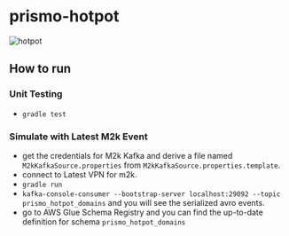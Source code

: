 # prismo-hotpot
![hotpot](https://user-images.githubusercontent.com/110857308/232117492-d046a5b9-4284-4e05-8345-9701fa09ccbc.jpg)



## How to run
### Unit Testing
- `gradle test`

### Simulate with Latest M2k Event
- get the credentials for M2k Kafka and derive a file named `M2kKafkaSource.properties` from `M2kKafkaSource.properties.template`.
- connect to Latest VPN for m2k.
- `gradle run`
- `kafka-console-consumer --bootstrap-server localhost:29092 --topic prismo_hotpot_domains` and you will see the serialized avro events.
- go to AWS Glue Schema Registry and you can find the up-to-date definition for schema `prismo_hotpot_domains`
